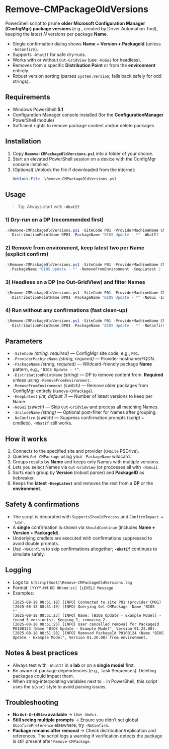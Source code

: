 # Remove-CMPackageOldVersions

PowerShell script to prune **older Microsoft Configuration Manager (ConfigMgr) package versions** (e.g., created by Driver Automation Tool), keeping the latest *N* versions per package **Name**.

- Single confirmation dialog shows **Name + Version + PackageId** (unless `-NoConfirm`).
- Supports `-WhatIf` for safe dry‑runs.
- Works with or without `Out-GridView` (use `-NoGui` for headless).
- Removes from a specific **Distribution Point** or from the **environment** entirely.
- Robust version sorting (parses `System.Version`; falls back safely for odd strings).

## Requirements
- Windows PowerShell **5.1**
- Configuration Manager console installed (for the **ConfigurationManager** PowerShell module)
- Sufficient rights to remove package content and/or delete packages

## Installation
1. Copy **`Remove-CMPackageOldVersions.ps1`** into a folder of your choice.
2. Start an elevated PowerShell session on a device with the ConfigMgr console installed.
3. (Optional) Unblock the file if downloaded from the internet:
   ```powershell
   Unblock-File .\Remove-CMPackageOldVersions.ps1
   ```

## Usage
> Tip: Always start with **`-WhatIf`**.

### 1) Dry-run on a DP (recommended first)
```powershell
.\Remove-CMPackageOldVersions.ps1 -SiteCode P01 -ProviderMachineName CM01 `
  -DistributionPointName DP01 -PackageName "BIOS Update - *" -WhatIf
```

### 2) Remove from environment, keep latest two per Name (explicit confirm)
```powershell
.\Remove-CMPackageOldVersions.ps1 -SiteCode P01 -ProviderMachineName CM01 `
  -PackageName "BIOS Update - *" -RemoveFromEnvironment -KeepLatest 2 -Confirm
```

### 3) Headless on a DP (no Out-GridView) and filter Names
```powershell
.\Remove-CMPackageOldVersions.ps1 -SiteCode P01 -ProviderMachineName CM01 `
  -DistributionPointName DP01 -PackageName "BIOS Update - *" -NoGui -IncludeName "*Latitude*"
```

### 4) Run without any confirmations (fast clean-up)
```powershell
.\Remove-CMPackageOldVersions.ps1 -SiteCode P01 -ProviderMachineName CM01 `
  -DistributionPointName DP01 -PackageName "BIOS Update - *" -NoConfirm
```

## Parameters
- `-SiteCode` *(string, required)* — ConfigMgr site code, e.g., `P01`.
- `-ProviderMachineName` *(string, required)* — Provider hostname/FQDN.
- `-PackageName` *(string, required)* — Wildcard-friendly package **Name** pattern, e.g., `"BIOS Update - *"`.
- `-DistributionPointName` *(string)* — DP to remove content from. **Required** unless using `-RemoveFromEnvironment`.
- `-RemoveFromEnvironment` *(switch)* — Remove older packages from ConfigMgr entirely (`Remove-CMPackage`).
- `-KeepLatest` *(int, default 1)* — Number of latest versions to keep per Name.
- `-NoGui` *(switch)* — Skip `Out-GridView` and process all matching Names.
- `-IncludeName` *(string)* — Optional post-filter for Names after grouping.
- `-NoConfirm` *(switch)* — Suppress confirmation prompts (script + cmdlets). `-WhatIf` still works.

## How it works
1. Connects to the specified site and provider (`CMSite` PSDrive).
2. Queries `Get-CMPackage` using your `-PackageName` wildcard.
3. Groups results by **Name** and keeps only Names with multiple versions.
4. Lets you select Names via `Out-GridView` (or processes all with `-NoGui`).
5. Sorts each group by **Version** (robust parser) and **PackageID** as tiebreaker.
6. Keeps the **latest `-KeepLatest`** and removes the rest from a **DP** or the **environment**.

## Safety & confirmations
- The script is decorated with `SupportsShouldProcess` and `ConfirmImpact = 'Low'`.
- A **single** confirmation is shown via `ShouldContinue` (includes **Name + Version + PackageId**).
- Underlying cmdlets are executed with confirmations suppressed to avoid double prompts.
- Use `-NoConfirm` to skip confirmations altogether; **`-WhatIf`** continues to simulate safely.

## Logging
- Logs to: `$(ScriptRoot)\Remove-CMPackageOldVersions.log`
- Format: `[YYYY-MM-DD HH:mm:ss] [LEVEL] Message`
- Examples:
  ```
  [2025-08-18 08:51:18] [INFO] Connected to site P01 (provider CM01)
  [2025-08-18 08:51:19] [INFO] Querying Get-CMPackage -Name 'BIOS *'...
  [2025-08-18 08:51:23] [INFO] Name: [BIOS Update - Example Model] - found 3 version(s). Keeping 1, removing 2.
  [2025-08-18 08:51:25] [INFO] User cancelled removal for PackageId P0100123 (Name "BIOS Update - Example Model", Version 01.22.00).
  [2025-08-18 08:51:28] [INFO] Removed PackageId P0100124 (Name "BIOS Update - Example Model", Version 01.20.00) from environment.
  ```

## Notes & best practices
- Always test with `-WhatIf` in a **lab** or on a **single model** first.
- Be aware of package dependencies (e.g., Task Sequences). Deleting packages could impact them.
- When string-interpolating variables next to `:` in PowerShell, this script uses the `${var}` style to avoid parsing issues.

## Troubleshooting
- **No `Out-GridView` available** → Use `-NoGui`.
- **Still seeing multiple prompts** → Ensure you didn’t set global `$ConfirmPreference` elsewhere; try `-NoConfirm`.
- **Package remains after removal** → Check distribution/replication and references. The script logs a warning if verification detects the package is still present after `Remove-CMPackage`.

